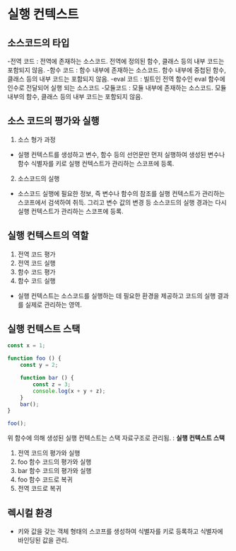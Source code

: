 # 실행 컨텍스트

## 소스코드의 타입

-전역 코드 : 전역에 존재하는 소스코드. 전역에 정의된 함수, 클래스 등의 내부 코드는 포함되지 않음.
-함수 코드 : 함수 내부에 존재하는 소스코드. 함수 내부에 중첩된 함수, 클래스 등의 내부 코드는 포함되지 않음.
-eval 코드 : 빌트인 전역 함수인 eval 함수에 인수로 전달되어 실행 되는 소스코드
-모듈코드 : 모듈 내부에 존재하는 소스코드. 모듈 내부의 함수, 클래스 등의 내부 코드는 포함되지 않음.

## 소스 코드의 평가와 실행

1) 소스 형가 과정

 - 실행 컨텍스트를 생성하고 변수, 함수 등의 선언문만 먼저 실행하여 생성된 변수나 함수 식별자를 키로 실행 컨텍스트가 관리하는 스코프에 등록.

 2) 소스코드의 실행

 - 소스코드 실행에 필요한 정보, 즉 변수나 함수의 참조를 실행 컨텍스트가 관리하는 스코프에서 검색하여 취득. 그리고 변수 값의 변경 등 소스코드의 실행 경과는 다시 실행 컨텍스트가 관리하는 스코프에 등록.

## 실행 컨텍스트의 역할

1) 전역 코드 평가
2) 전역 코드 실행
3) 함수 코드 평가
4) 함수 코드 실행

- 실행 컨텍스트는 소스코드를 실행하는 데 필요한 환경을 제공하고 코드의 실행 결과를 실제로 관리하는 영역.

## 실행 컨텍스트 스택

```javascript 
const x = 1;

function foo () {
    const y = 2;

    function bar () {
        const z = 3;
        console.log(x + y + z);
    }
    bar();
}

foo();
```
위 함수에 의해 생성된 실행 컨텍스트는 스택 자료구조로 관리됨. : **실행 컨텍스트 스택**

1) 전역 코드의 평가와 실행
2) foo 함수 코드의 평가와 실행
3) bar 함수 코드의 평가와 실행
4) foo 함수 코드로 복귀
5) 전역 코드로 복귀

## 렉시컬 환경
- 키와 값을 갖는 객체 형태의 스코프를 생성하여 식별자를 키로 등록하고 식별자에 바인딩된 값을 관리.

